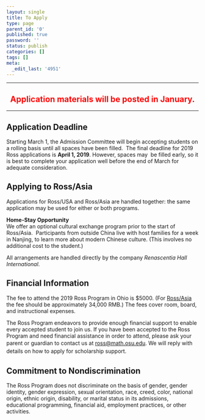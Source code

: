 ```yaml
---
layout: single
title: To Apply
type: page
parent_id: '0'
published: true
password: ''
status: publish
categories: []
tags: []
meta:
  _edit_last: '4951'
---
```

<hr />
<h2 style="text-align: center;"><span style="color: #ff0000;">Application materials will be posted in January.</span></h2>
<hr />
<h2>Application Deadline</h2>
<p>Starting March 1, the Admission Committee will begin accepting students on a rolling basis until all spaces have been filled.  The final deadline for 2019 Ross applications is <strong>April 1, 2019</strong>. However, spaces may  be filled early, so it is best to complete your application well before the end of March for adequate consideration.</p>
<h2>Applying to Ross/Asia</h2>
<p>Applications for Ross/USA and Ross/Asia are handled together: the same application may be used for either or both programs.</p>
<p><strong>Home-Stay Opportunity</strong><br />
We offer an optional cultural exchange program prior to the start of Ross/Asia.  Participants from outside China live with host families for a week in Nanjing, to learn more about modern Chinese culture. (This involves no additional cost to the student.)</p>
<p>All arrangements are handled directly by the company <em>Renascentia Hall International</em>.</p>
<h2>Financial Information</h2>
<p>The fee to attend the 2019 Ross Program in Ohio is $5000. (For <a href="http://www.rossmathasia.org/luosi2/index.php?lang=en" target="_blank" rel="noopener">Ross/Asia</a> the fee should be approximately 34,000 RMB.) The fees cover room, board, and instructional expenses.</p>
<p>The Ross Program endeavors to provide enough financial support to enable every accepted student to join us. If you have been accepted to the Ross Program and need financial assistance in order to attend, please ask your parent or guardian to contact us at <span style="line-height: 1.5em;"><a href="mailto:ross@math.osu.edu">ross@math.osu.edu</a></span><span style="line-height: 1.5em;">. We will reply with details on how to apply for scholarship support.</span></p>
<h2>Commitment to Nondiscrimination</h2>
<p>The Ross Program does not discriminate on the basis of gender, gender identity, gender expression, sexual orientation, race, creed, color, national origin, ethnic origin, disability, or marital status in its admissions, educational programming, financial aid, employment practices, or other activities.</p>
